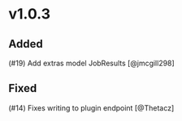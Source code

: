 # v1.0.3

## Added

(#19) Add extras model JobResults [@jmcgill298]

## Fixed

(#14) Fixes writing to plugin endpoint [@Thetacz]
